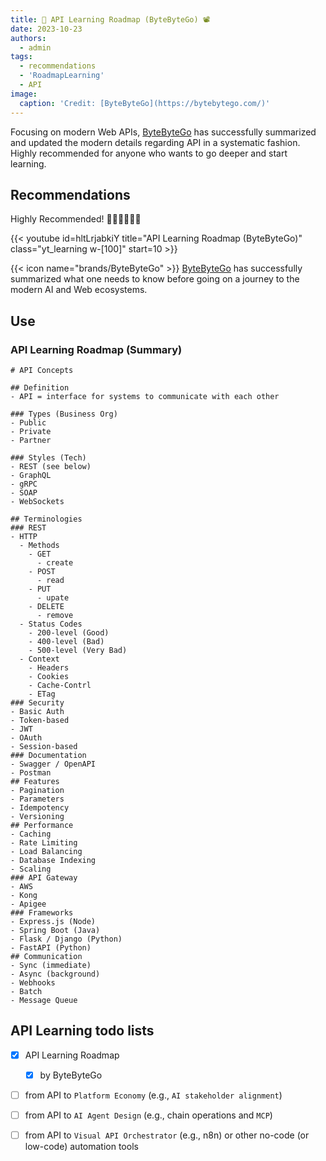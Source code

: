```yaml
---
title: 🛂 API Learning Roadmap (ByteByteGo) 📽
date: 2023-10-23
authors:
  - admin
tags:
  - recommendations
  - 'RoadmapLearning'
  - API
image:
  caption: 'Credit: [ByteByteGo](https://bytebytego.com/)'
---
```


Focusing on modern Web APIs, [ByteByteGo](https://bytebytego.com/) has successfully summarized and updated the modern details regarding API in a systematic fashion.  Highly recommended for anyone who wants to go deeper and start learning.

<!-- more -->

## Recommendations

Highly Recommended! 👍🏽👍🏻👍🏿

{{< youtube id=hltLrjabkiY title="API Learning Roadmap (ByteByteGo)" class="yt_learning w-[100]" start=10 >}}

{{< icon name="brands/ByteByteGo" >}} [ByteByteGo](https://bytebytego.com/) has successfully summarized what one needs to know before going on a journey to the modern AI and Web ecosystems.
## Use 

### API Learning Roadmap (Summary)

```markmap {height="1200px"}
# API Concepts

## Definition
- API = interface for systems to communicate with each other

### Types (Business Org)
- Public
- Private
- Partner

### Styles (Tech)
- REST (see below)
- GraphQL
- gRPC
- SOAP
- WebSockets

## Terminologies 
### REST 
- HTTP 
  - Methods
    - GET
      - create
    - POST
      - read
    - PUT
      - upate
    - DELETE
      - remove
  - Status Codes
    - 200-level (Good)
    - 400-level (Bad)
    - 500-level (Very Bad)
  - Context
    - Headers 
    - Cookies
    - Cache-Contrl
    - ETag
### Security 
- Basic Auth
- Token-based
- JWT
- OAuth
- Session-based
### Documentation
- Swagger / OpenAPI
- Postman
## Features
- Pagination
- Parameters
- Idempotency
- Versioning
## Performance
- Caching
- Rate Limiting
- Load Balancing
- Database Indexing
- Scaling
### API Gateway
- AWS
- Kong
- Apigee
### Frameworks
- Express.js (Node)
- Spring Boot (Java)
- Flask / Django (Python)
- FastAPI (Python)
## Communication
- Sync (immediate)
- Async (background)
- Webhooks
- Batch
- Message Queue
```


## API Learning todo lists
- [x] API Learning Roadmap 
  - [x] by ByteByteGo
- [ ] from API to `Platform Economy` (e.g., `AI stakeholder alignment`)
- [ ] from API to `AI Agent Design` (e.g., chain operations and `MCP`)
- [ ] from API to `Visual API Orchestrator` (e.g., n8n) or other no-code (or low-code) automation tools

